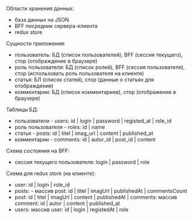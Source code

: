Области хранения данных:

-   база данных на JSON
-   BFF посредник сервера-клиента
-   redux store

Сущности приложения:

-   пользователь: БД (список пользователей), BFF (сессия текущего), стор (отображдение в браузере)
-   роль пользователя: БД (список ролей), BFF (сессия пользователя), стор (использовать роль пользователя на клиенте)
-   статья: БЛ (список статей), стор (данные о статьях для отображдения)
-   комментарии: БД (список комментариев), стор (отображение в браузере)

Таблицы БД:

-   пользователи - users: id | login | password | registed_at | role_id
-   роль пользователя - roles: id | name
-   статья - posts: id | titel | imag_url | content | published_at
-   комментарии - comments: id | autor_id | post_id | content

Схема состояния на BFF:

-   сессия текущего пользователя: login | password | role

Схема для redux store (на клиенте):

-   user: id | login | role_id
-   posts: - массив post: id | titel | imagUrl | publishedAt | commentsCount
-   post: id | titel | imagUrl | content | publishedAt | comments: массив comment: id | autor | content | published_at
-   users: массив user: id | login | registedAt | role
